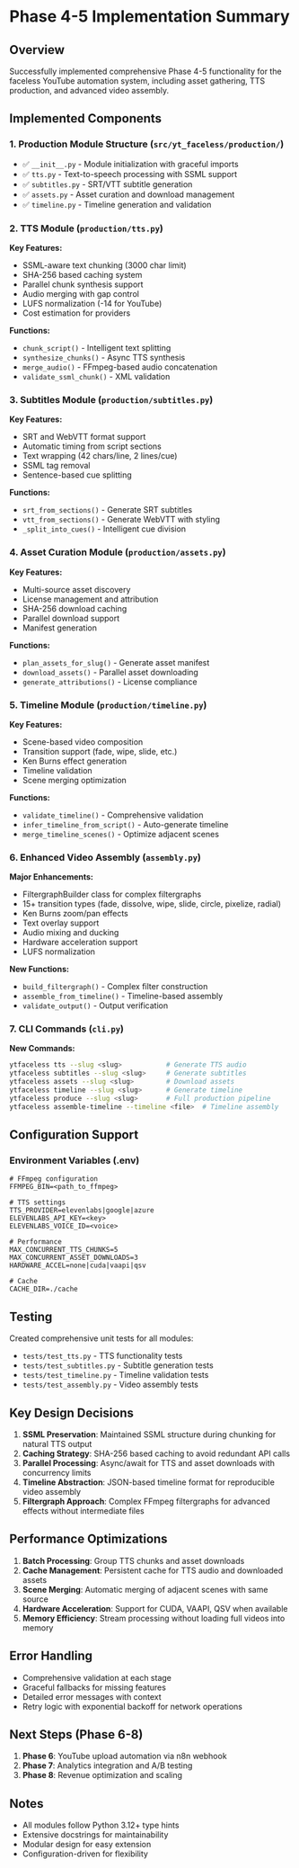 # Phase 4-5 Implementation Summary

## Overview
Successfully implemented comprehensive Phase 4-5 functionality for the faceless YouTube automation system, including asset gathering, TTS production, and advanced video assembly.

## Implemented Components

### 1. Production Module Structure (`src/yt_faceless/production/`)
- ✅ `__init__.py` - Module initialization with graceful imports
- ✅ `tts.py` - Text-to-speech processing with SSML support
- ✅ `subtitles.py` - SRT/VTT subtitle generation
- ✅ `assets.py` - Asset curation and download management
- ✅ `timeline.py` - Timeline generation and validation

### 2. TTS Module (`production/tts.py`)
**Key Features:**
- SSML-aware text chunking (3000 char limit)
- SHA-256 based caching system
- Parallel chunk synthesis support
- Audio merging with gap control
- LUFS normalization (-14 for YouTube)
- Cost estimation for providers

**Functions:**
- `chunk_script()` - Intelligent text splitting
- `synthesize_chunks()` - Async TTS synthesis
- `merge_audio()` - FFmpeg-based audio concatenation
- `validate_ssml_chunk()` - XML validation

### 3. Subtitles Module (`production/subtitles.py`)
**Key Features:**
- SRT and WebVTT format support
- Automatic timing from script sections
- Text wrapping (42 chars/line, 2 lines/cue)
- SSML tag removal
- Sentence-based cue splitting

**Functions:**
- `srt_from_sections()` - Generate SRT subtitles
- `vtt_from_sections()` - Generate WebVTT with styling
- `_split_into_cues()` - Intelligent cue division

### 4. Asset Curation Module (`production/assets.py`)
**Key Features:**
- Multi-source asset discovery
- License management and attribution
- SHA-256 download caching
- Parallel download support
- Manifest generation

**Functions:**
- `plan_assets_for_slug()` - Generate asset manifest
- `download_assets()` - Parallel asset downloading
- `generate_attributions()` - License compliance

### 5. Timeline Module (`production/timeline.py`)
**Key Features:**
- Scene-based video composition
- Transition support (fade, wipe, slide, etc.)
- Ken Burns effect generation
- Timeline validation
- Scene merging optimization

**Functions:**
- `validate_timeline()` - Comprehensive validation
- `infer_timeline_from_script()` - Auto-generate timeline
- `merge_timeline_scenes()` - Optimize adjacent scenes

### 6. Enhanced Video Assembly (`assembly.py`)
**Major Enhancements:**
- FiltergraphBuilder class for complex filtergraphs
- 15+ transition types (fade, dissolve, wipe, slide, circle, pixelize, radial)
- Ken Burns zoom/pan effects
- Text overlay support
- Audio mixing and ducking
- Hardware acceleration support
- LUFS normalization

**New Functions:**
- `build_filtergraph()` - Complex filter construction
- `assemble_from_timeline()` - Timeline-based assembly
- `validate_output()` - Output verification

### 7. CLI Commands (`cli.py`)
**New Commands:**
```bash
ytfaceless tts --slug <slug>           # Generate TTS audio
ytfaceless subtitles --slug <slug>     # Generate subtitles
ytfaceless assets --slug <slug>        # Download assets
ytfaceless timeline --slug <slug>      # Generate timeline
ytfaceless produce --slug <slug>       # Full production pipeline
ytfaceless assemble-timeline --timeline <file>  # Timeline assembly
```

## Configuration Support

### Environment Variables (.env)
```env
# FFmpeg configuration
FFMPEG_BIN=<path_to_ffmpeg>

# TTS settings
TTS_PROVIDER=elevenlabs|google|azure
ELEVENLABS_API_KEY=<key>
ELEVENLABS_VOICE_ID=<voice>

# Performance
MAX_CONCURRENT_TTS_CHUNKS=5
MAX_CONCURRENT_ASSET_DOWNLOADS=3
HARDWARE_ACCEL=none|cuda|vaapi|qsv

# Cache
CACHE_DIR=./cache
```

## Testing
Created comprehensive unit tests for all modules:
- `tests/test_tts.py` - TTS functionality tests
- `tests/test_subtitles.py` - Subtitle generation tests
- `tests/test_timeline.py` - Timeline validation tests
- `tests/test_assembly.py` - Video assembly tests

## Key Design Decisions

1. **SSML Preservation**: Maintained SSML structure during chunking for natural TTS output
2. **Caching Strategy**: SHA-256 based caching to avoid redundant API calls
3. **Parallel Processing**: Async/await for TTS and asset downloads with concurrency limits
4. **Timeline Abstraction**: JSON-based timeline format for reproducible video assembly
5. **Filtergraph Approach**: Complex FFmpeg filtergraphs for advanced effects without intermediate files

## Performance Optimizations

1. **Batch Processing**: Group TTS chunks and asset downloads
2. **Cache Management**: Persistent cache for TTS audio and downloaded assets
3. **Scene Merging**: Automatic merging of adjacent scenes with same source
4. **Hardware Acceleration**: Support for CUDA, VAAPI, QSV when available
5. **Memory Efficiency**: Stream processing without loading full videos into memory

## Error Handling

- Comprehensive validation at each stage
- Graceful fallbacks for missing features
- Detailed error messages with context
- Retry logic with exponential backoff for network operations

## Next Steps (Phase 6-8)

1. **Phase 6**: YouTube upload automation via n8n webhook
2. **Phase 7**: Analytics integration and A/B testing
3. **Phase 8**: Revenue optimization and scaling

## Notes

- All modules follow Python 3.12+ type hints
- Extensive docstrings for maintainability
- Modular design for easy extension
- Configuration-driven for flexibility